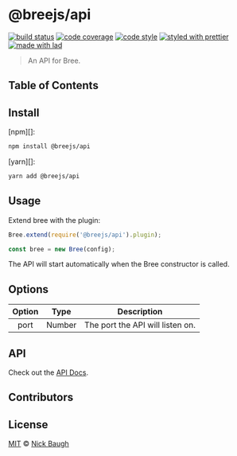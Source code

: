 # @breejs/api

[![build status](https://img.shields.io/travis/com/breejs/api.svg)](https://travis-ci.org/breejs/api)
[![code coverage](https://img.shields.io/codecov/c/github/breejs/api.svg)](https://codecov.io/gh/breejs/api)
[![code style](https://img.shields.io/badge/code_style-XO-5ed9c7.svg)](https://github.com/sindresorhus/xo)
[![styled with prettier](https://img.shields.io/badge/styled_with-prettier-ff69b4.svg)](https://github.com/prettier/prettier)
[![made with lad](https://img.shields.io/badge/made_with-lad-95CC28.svg)](https://lad.js.org)

> An API for Bree.

## Table of Contents


## Install

[npm][]:

```sh
npm install @breejs/api
```

[yarn][]:

```sh
yarn add @breejs/api
```

## Usage

Extend bree with the plugin:

```js
Bree.extend(require('@breejs/api').plugin);

const bree = new Bree(config);
```

The API will start automatically when the Bree constructor is called.

## Options

| Option |  Type  | Description                      |
|:------:|:------:|----------------------------------|
|  port  | Number | The port the API will listen on. |

## API

Check out the [API Docs](https://documenter.getpostman.com/view/17142435/TzzDLbNG).

## Contributors


## License

[MIT](LICENSE) © [Nick Baugh](http://niftylettuce.com/)

##
